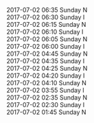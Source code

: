 2017-07-02 06:35 Sunday  N  
2017-07-02 06:30 Sunday  I  
2017-07-02 06:15 Sunday  N  
2017-07-02 06:10 Sunday  I  
2017-07-02 06:05 Sunday  N  
2017-07-02 06:00 Sunday  I  
2017-07-02 04:45 Sunday  N  
2017-07-02 04:35 Sunday  I  
2017-07-02 04:25 Sunday  N  
2017-07-02 04:20 Sunday  I  
2017-07-02 04:10 Sunday  N  
2017-07-02 03:55 Sunday  I  
2017-07-02 02:35 Sunday  N  
2017-07-02 02:30 Sunday  I  
2017-07-02 01:45 Sunday  N  

